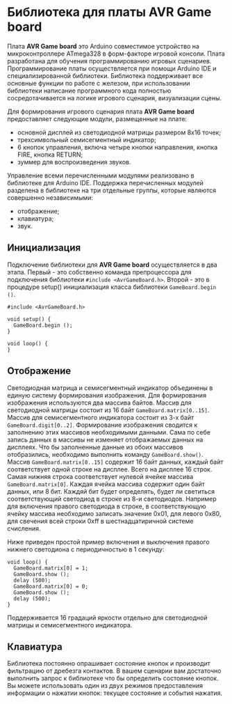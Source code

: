 # Библиотека для платы AVR Game board
Плата **AVR Game board** это Arduino совместимое устройство на микроконтроллере ATmega328 в форм-факторе игровой консоли. Плата разработана для обучения программированию игровых сценариев. Программирование платы осуществляется при помощи Arduino IDE и специализированной библиотеки. Библиотека поддерживает все основные функции по работе с железом, при использовании библиотеки написание программного кода полностью сосредотачивается на логике игрового сценария, визуализации сцены.

Для формирования игрового сценария плата **AVR Game board** предоставляет следующие модули, размещенные на плате:
- основной дисплей из светодиодной матрицы размером 8x16 точек;
- трехсимвольный семисегментный индикатор;
- 6 кнопок управления, включа четыре кнопки направления, кнопка FIRE, кнопка RETURN;
- зуммер для воспроизведения звуков.

Управление всеми перечисленными модулями реализовано в библиотеке для Arduino IDE. Поддержка перечисленных модулей разделена в библиотеке на три отдельные группы, которые являются совершенно независимыми:
- отображение;
- клавиатура;
- звук.

## Инициализация
Подключение библиотеки для **AVR Game board** осуществляется в два этапа. Первый - это собственно команда препроцессора для подключения библиотеки `#include <AvrGameBoard.h>`. Второй - это в процедуре setup() инициализация класса библиотеки `GameBoard.begin ()`.
```
#include <AvrGameBoard.h>

void setup() {
  GameBoard.begin (); 
}

void loop() {
}
```


## Oтображение
Светодиодная матрица и семисегментный индикатор объединены в единую систему формирования изображения. Для формирования изображения используются два массива байтов. Массив для светодиодной матрицы состоит из 16 байт `GameBoard.matrix[0..15]`. Массив для семисегментного индикатора состоит из 3-х байт `GameBoard.digit[0..2]`. Формирование изображения сводится к заполнению этих массивов необходимыми данными. Сама по себе запись данных в массивы не изменяет отображаемых данных на дисплеях. Что бы заполненные данные из обоих массивов отобразились, необходимо выполнить команду `GameBoard.show()`.
Массив `GameBoard.matrix[0..15]` содержит 16 байт данных, каждый байт соответствует одной строке на дисплее. Всего на дисплее 16 строк. Cамая нижняя строка соответствует нулевой ячейке массива `GameBoard.matrix[0]`. Каждая ячейка массива содержит один байт данных, или 8 бит. Каждяй бит будет определять, будет ли светиться соответствующий светодиод в строке из 8-и светодиодов. Например для включения правого светодиода в строке, в соответствующую ячейку массива необходимо записать значение 0x01, для левого 0x80, для свечения всей строки 0xff в шестнадцатиричной системе счисления.

Ниже приведен простой пример включения и выключения правого нижнего светодиона с периодичностью в 1 секунду:
```
void loop() {
  GameBoard.matrix[0] = 1;
  GameBoard.show ();
  delay (500);
  GameBoard.matrix[0] = 0;
  GameBoard.show ();
  delay (500);
}
```
Поддерживается 16 градаций яркости отдельно для светодиодной матрицы и семисегментного индикатора.

## Клавиатура
Библиотека постоянно опрашивает состояние кнопок и производит фильтрацию от дребезга контактов. В вашем сценарии вам достаточно выполнить запрос к библиотеке что бы определить состояние кнопок. Вы можете использовать один из двух режимов предоставления информации о нажатии кнопок: текущее состояние и события нажатия.

